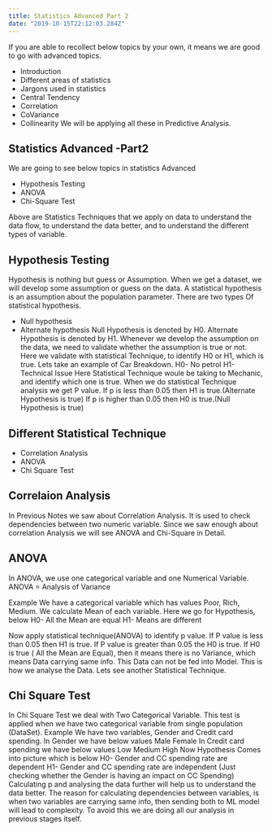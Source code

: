```yaml
---
title: Statistics Advanced Part 2
date: "2019-10-15T22:12:03.284Z"
---
```


If you are able to recollect below topics by your own, it means we are good to go with advanced topics.
- Introduction
- Different areas of statistics
- Jargons used in statistics
- Central Tendency
- Correlation
- CoVariance
- Collinearity
 We will be applying all these in Predictive Analysis.

## Statistics Advanced -Part2
We are going to see below topics in statistics Advanced
- Hypothesis Testing
- ANOVA
- Chi-Square Test

Above are Statistics Techniques that we apply on data to understand the data flow, to understand the data better, and to understand the different types of variable.

## Hypothesis Testing
Hypothesis is nothing but guess or Assumption. When we get a dataset, we will develop some assumption or guess on the data. A statistical hypothesis is an assumption about the population parameter. There are two types Of statistical hypothesis.
- Null hypothesis
- Alternate hypothesis
Null Hypothesis is denoted by H0.
Alternate Hypothesis is denoted by H1.
Whenever we develop the assumption on the data, we need to validate whether the assumption is true or not. Here we validate with statistical Technique, to identify H0 or H1, which is true.
Lets take an example of Car Breakdown.
H0- No petrol
H1- Technical Issue
Here Statistical Technique woule be taking to Mechanic, and identify which one is true.
When we do statistical Technique analysis we get P value.
If p is less than 0.05 then H1 is true.(Alternate Hypothesis is true)
If p is higher than 0.05 then H0 is true.(Null Hypothesis is true)

## Different Statistical Technique
- Correlation Analysis 
- ANOVA
- Chi Square Test

## Correlaion Analysis
In Previous Notes we saw about Correlation Analysis.  It is used to check dependencies between two numeric variable. Since we saw enough about correlation Analysis we will see ANOVA and Chi-Square in Detail. 

## ANOVA
In ANOVA, we use one categorical variable and one Numerical Variable.
ANOVA = Analysis of Variance

Example
We have a categorical variable which has values Poor, Rich, Medium. We calculate Mean of each variable. Here we go for Hypothesis, below
H0- All the Mean are equal
H1- Means are different

Now apply statistical technique(ANOVA) to identify p value.
If P value is less than 0.05 then H1 is true.
If P value is greater than 0.05 the  H0 is true.
If H0 is true ( All the Mean are Equal), then it means there is no Variance, which means Data carrying same info. This Data can not be fed into Model. This is how we analyse the Data. Lets see another Statistical Technique.

## Chi Square Test
In Chi Square Test we deal with Two Categorical Variable. This test is applied when we have two categorical variable from single population (DataSet).
Example
We have two variables, Gender and Credit card spending.
In Gender we have below values
Male
Female
In Credit card spending we have below values
Low
Medium
High
Now Hypothesis Comes into picture which is below
H0- Gender and CC spending rate are dependent
H1- Gender and CC spending rate are independent
(Just checking whether the Gender is having an impact on CC Spending)
Calculating p and analysing the data further will help us to understand the data better. The reason for calculating dependencies between variables, is when two variables are carrying same info, then sending both to ML model will lead to complexity. To avoid this we are doing all our analysis in previous stages itself.